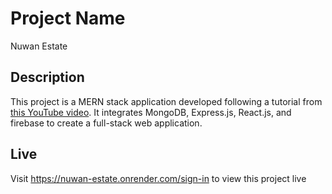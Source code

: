 # Project Name

Nuwan Estate

## Description

This project is a MERN stack application developed following a tutorial from [this YouTube video](https://www.youtube.com/watch?v=VAaUy_Moivw). It integrates MongoDB, Express.js, React.js, and firebase to create a full-stack web application.

## Live

Visit https://nuwan-estate.onrender.com/sign-in to view this project live
